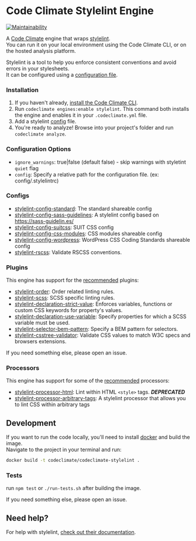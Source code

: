 # Code Climate Stylelint Engine

[![Maintainability](https://api.codeclimate.com/v1/badges/ada032d755e8ee1de505/maintainability)](https://codeclimate.com/github/gilbarbara/codeclimate-stylelint/maintainability)

A [Code Climate](http://codeclimate.com/) engine that wraps [stylelint](https://github.com/stylelint/stylelint).  
You can run it on your local environment using the Code Climate CLI, or on the hosted analysis platform.

Stylelint is a tool to help you enforce consistent conventions and avoid errors in your stylesheets.  
It can be configured using a [configuration file](http://stylelint.io/user-guide/configuration/).

### Installation

1. If you haven't already, [install the Code Climate CLI](https://github.com/codeclimate/codeclimate).
2. Run `codeclimate engines:enable stylelint`. This command both installs the engine and enables it in your `.codeclimate.yml` file.
3. Add a stylelint [config](https://github.com/stylelint/stylelint/blob/master/docs/user-guide/configuration.md#loading-the-configuration-object) file.
3. You're ready to analyze! Browse into your project's folder and run `codeclimate analyze`.

### Configuration Options

- `ignore_warnings`: true|false (default false) - skip warnings with styletint `quiet` flag
- `config`: Specify a relative path for the configuration file. (ex: config/.stylelintrc)

### Configs

- [stylelint-config-standard](https://github.com/stylelint/stylelint-config-standard/): The standard shareable config
- [stylelint-config-sass-guidelines](https://github.com/bjankord/stylelint-config-sass-guidelines): A stylelint config based on https://sass-guidelin.es/
- [stylelint-config-suitcss](https://github.com/suitcss/stylelint-config-suitcss): SUIT CSS config
- [stylelint-config-css-modules](https://github.com/pascalduez/stylelint-config-css-modules): CSS modules shareable config
- [stylelint-config-wordpress](https://github.com/ntwb/stylelint-config-wordpress/): WordPress CSS Coding Standards shareable config
- [stylelint-rscss](https://github.com/rstacruz/stylelint-rscss): Validate RSCSS conventions.

### Plugins

This engine has support for the [recommended](https://github.com/stylelint/stylelint/blob/master/docs/user-guide/plugins.md) plugins:

- [stylelint-order](https://github.com/hudochenkov/stylelint-order): Order related linting rules.
- [stylelint-scss](https://github.com/kristerkari/stylelint-scss): SCSS specific linting rules.
- [stylelint-declaration-strict-value](https://github.com/AndyOGo/stylelint-declaration-strict-value): Enforces variables, functions or custom CSS keywords for property's values.
- [stylelint-declaration-use-variable](https://github.com/sh-waqar/stylelint-declaration-use-variable): Specify properties for which a SCSS variable must be used.
- [stylelint-selector-bem-pattern](https://github.com/davidtheclark/stylelint-selector-bem-pattern): Specify a BEM pattern for selectors.
- [stylelint-csstree-validator](https://github.com/csstree/stylelint-validator): Validate CSS values to match W3C specs and browsers extensions.

If you need something else, please open an issue.

### Processors

This engine has support for some of the [recommended](https://github.com/stylelint/stylelint/blob/master/docs/user-guide/processors.md) processors:

- [stylelint-processor-html](https://github.com/ccbikai/stylelint-processor-html): Lint within HTML `<style>` tags. ***DEPRECATED***
- [stylelint-processor-arbitrary-tags](https://github.com/mapbox/stylelint-processor-arbitrary-tags): A stylelint processor that allows you to lint CSS within arbitrary tags

## Development

If you want to run the code locally, you'll need to install [docker](https://www.docker.com/) and build the image.  
Navigate to the project in your terminal and run:

```bash
docker build -t codeclimate/codeclimate-stylelint .
```

### Tests

run `npm test` or `./run-tests.sh` after building the image.

If you need something else, please open an issue.

## Need help?

For help with stylelint, [check out their documentation](http://stylelint.io/).
